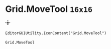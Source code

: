 # Grid.MoveTool `16x16`
<img src="/img/Grid.MoveTool.png" width=16 height=16>

``` CSharp
EditorGUIUtility.IconContent("Grid.MoveTool")
```
```
Grid.MoveTool
```
